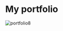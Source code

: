 # My portfolio

![portfolio8](https://github.com/user-attachments/assets/283824d5-3c1e-4e9c-845b-38ce3b52b45a)

